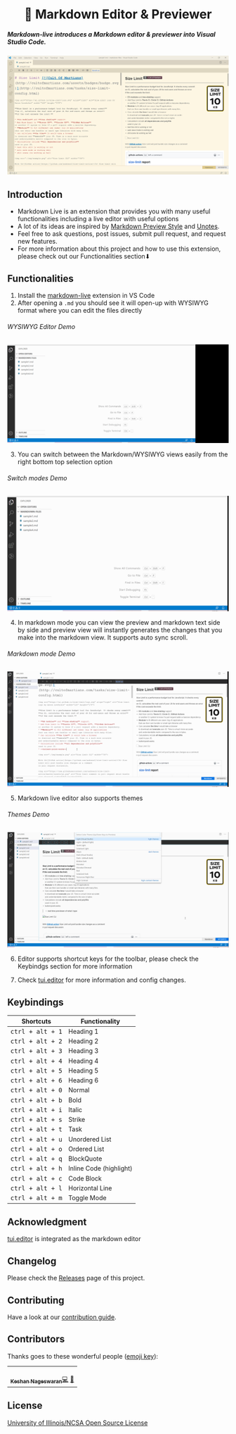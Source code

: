 <h1 align="center">📝 Markdown Editor &amp; Previewer
</h1>

##### Markdown-live introduces a Markdown editor & previewer into Visual Studio Code.

![intro](https://raw.githubusercontent.com/KeshShan/markdown-live/master/assets/markdown-live-intro.PNG)

## Introduction

- Markdown Live is an extension that provides you with many useful functionalities including a live editor with useful options
- A lot of its ideas are inspired by [Markdown Preview Style](https://github.com/mjbvz/vscode-github-markdown-preview-style) and [Unotes](https://github.com/ryanmcalister/unotes).
- Feel free to ask questions, post issues, submit pull request, and request new features.
- For more information about this project and how to use this extension, please check out our Functionalities section⬇︎

## Functionalities

1. Install the [markdown-live](https://marketplace.visualstudio.com/items?itemName=keshan.markdown-live) extension in VS Code
2. After opening a `.md` you should see it will open-up with WYSIWYG format where you can edit the files directly

###### WYSIWYG Editor Demo

<img src="https://raw.githubusercontent.com/KeshShan/markdown-live/master/assets/markdown-live-demo1.gif">

3. You can switch between the Markdown/WYSIWYG views easily from the right bottom top selection option

###### Switch modes Demo

<img src="https://raw.githubusercontent.com/KeshShan/markdown-live/master/assets/markdown-live-demo2.gif">

4. In markdown mode you can view the preview and markdown text side by side and preview view will instantly generates the changes that you make into the markdown view. It supports auto sync scroll.

###### Markdown mode Demo

<img src="https://raw.githubusercontent.com/KeshShan/markdown-live/master/assets/markdown-live-demo3.gif">

5. Markdown live editor also supports themes

###### Themes Demo

<img src="https://raw.githubusercontent.com/KeshShan/markdown-live/master/assets/markdown-live-demo4.gif">

6. Editor supports shortcut keys for the toolbar, please check the Keybindgs section for more information

7) Check [tui.editor](https://github.com/nhn/tui.editor) for more information and config changes.

## Keybindings

| Shortcuts                 | Functionality           |
| ------------------------- | ----------------------- |
| <kbd>ctrl + alt + 1</kbd> | Heading 1               |
| <kbd>ctrl + alt + 2</kbd> | Heading 2               |
| <kbd>ctrl + alt + 3</kbd> | Heading 3               |
| <kbd>ctrl + alt + 4</kbd> | Heading 4               |
| <kbd>ctrl + alt + 5</kbd> | Heading 5               |
| <kbd>ctrl + alt + 6</kbd> | Heading 6               |
| <kbd>ctrl + alt + 0</kbd> | Normal                  |
| <kbd>ctrl + alt + b</kbd> | Bold                    |
| <kbd>ctrl + alt + i</kbd> | Italic                  |
| <kbd>ctrl + alt + s</kbd> | Strike                  |
| <kbd>ctrl + alt + t</kbd> | Task                    |
| <kbd>ctrl + alt + u</kbd> | Unordered List          |
| <kbd>ctrl + alt + o</kbd> | Ordered List            |
| <kbd>ctrl + alt + q</kbd> | BlockQuote              |
| <kbd>ctrl + alt + h</kbd> | Inline Code (highlight) |
| <kbd>ctrl + alt + c</kbd> | Code Block              |
| <kbd>ctrl + alt + l</kbd> | Horizontal Line         |
| <kbd>ctrl + alt + m</kbd> | Toggle Mode             |

## Acknowledgment

[tui.editor](https://github.com/nhn/tui.editor) is integrated as the markdown editor

## Changelog

Please check the [Releases](https://github.com/shd101wyy/vscode-markdown-preview-enhanced/releases) page of this project.

## Contributing

Have a look at our [contribution guide](./contributing.md).

## Contributors

Thanks goes to these wonderful people ([emoji key](https://allcontributors.org/docs/en/emoji-key)):

<table><tbody><tr><td align="center"><a href="http://keshShan.github.io"><img src="https://avatars3.githubusercontent.com/u/12506034?v=4" width="100px;" alt=""><br>
<sub><b>Keshan Nageswaran</b></sub></a><a href="https://github.com/KeshShan/semantic-live/commits?author=keshshan" title="Code">💻</a> <a href="#design-keshshan" title="Design">🎨</a></td></tr></tbody></table>

## License

[University of Illinois/NCSA Open Source License](LICENSE.md)
